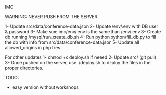 IMC

WARNING: NEVER PUSH FROM THE SERVER

1- Update src/data/conference-data.json 
2- Update /env/.env with DB user & password
3- Make sure imc/env/.env is the same than /env/.env
3- Create db running /mysql/run_create_db.sh
4- Run python python/fill_db.py to fill the db with info from src/data/conference-data.json 
5- Update all allowed_origins in php files

For other updates
1- chmod +x deploy.sh if neeed
2- Update src/ (git pull)
3- Once pushed on the server, use ./deploy.sh to deploy the files in the proper directories.


TODO: 
- easy version without workshops
